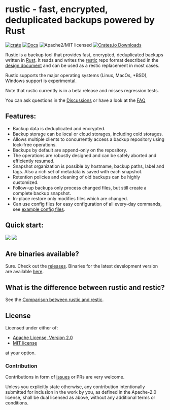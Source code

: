 # rustic - fast, encrypted, deduplicated backups powered by Rust

[![crate][crate-image]][crate-link]
[![Docs][docs-image]][docs-link]
![Apache2/MIT licensed][license-image]
[![Crates.io Downloads][downloads-image]][crate-link]

Rustic is a backup tool that provides fast, encrypted, deduplicated backups written in [Rust](https://www.rust-lang.org/).
It reads and writes the [restic][1] repo format described in the [design document][2]
and can be used as a restic replacement in most cases.

Rustic supports the major operating systems (Linux, MacOs, *BSD), Windows support is experimental.

Note that rustic currently is in a beta release and misses regression tests.

You can ask questions in the [Discussions][3] or have a look at the [FAQ](FAQ.md)

## Features:
- Backup data is deduplicated and encrypted.
- Backup storage can be local or cloud storages, including cold storages.
- Allows multiple clients to concurrently access a backup repository using lock-free operations.
- Backups by default are append-only on the repository.
- The operations are robustly designed and can be safely aborted and efficiently resumed.
- Snapshot organization is possible by hostname, backup paths, label and tags. Also a rich set of metadata is saved with each snapshot.
- Retention policies and cleaning of old backups can be highly customized.
- Follow-up backups only process changed files, but still create a complete backup snapshot.
- In-place restore only modifies files which are changed.
- Can use config files for easy configuration of all every-day commands, see [example config files](examples/).

## Quick start:
<img src="https://github.com/rustic-rs/rustic/blob/main/screenshots/rustic.png">
<img src="https://github.com/rustic-rs/rustic/blob/main/screenshots/rustic-restore.png">

## Are binaries available?
Sure. Check out the [releases](https://github.com/rustic-rs/rustic/releases).
Binaries for the latest development version are available [here](https://github.com/rustic-rs/rustic-beta).

## What is the difference between rustic and restic?
See the [Comparison between rustic and restic](doc/comparison-restic.md).

## License
Licensed under either of:

 * [Apache License, Version 2.0](http://www.apache.org/licenses/LICENSE-2.0)
 * [MIT license](http://opensource.org/licenses/MIT)

at your option.

### Contribution
Contributions in form of [issues][4] or PRs are very welcome.

Unless you explicitly state otherwise, any contribution intentionally submitted
for inclusion in the work by you, as defined in the Apache-2.0 license, shall be
dual licensed as above, without any additional terms or conditions.


[//]: # (badges)

[crate-image]: https://img.shields.io/crates/v/rustic-rs.svg
[crate-link]: https://crates.io/crates/rustic-rs
[docs-image]: https://docs.rs/rustic-rs/badge.svg
[docs-link]: https://docs.rs/rustic-rs/
[license-image]: https://img.shields.io/badge/license-Apache2.0/MIT-blue.svg
[downloads-image]: https://img.shields.io/crates/d/rustic-rs.svg

[//]: # (general links)

[1]: https://github.com/restic/restic
[2]: https://github.com/restic/restic/blob/master/doc/design.rst
[3]: https://github.com/rustic-rs/rustic/discussions
[4]: https://github.com/rustic-rs/rustic/issues/new/choose
